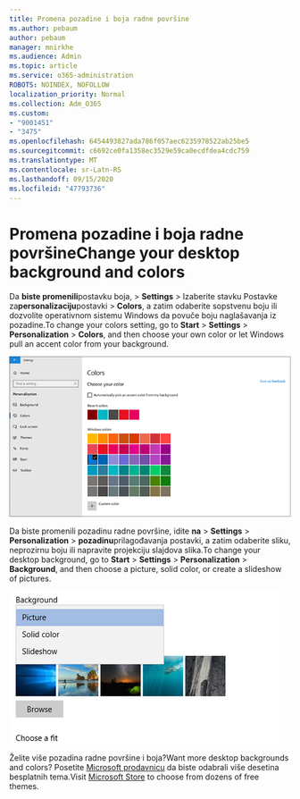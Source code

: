 ```yaml
---
title: Promena pozadine i boja radne površine
ms.author: pebaum
author: pebaum
manager: mnirkhe
ms.audience: Admin
ms.topic: article
ms.service: o365-administration
ROBOTS: NOINDEX, NOFOLLOW
localization_priority: Normal
ms.collection: Adm_O365
ms.custom:
- "9001451"
- "3475"
ms.openlocfilehash: 6454493827ada786f057aec6235978522ab25be5
ms.sourcegitcommit: c6692ce0fa1358ec3529e59ca0ecdfdea4cdc759
ms.translationtype: MT
ms.contentlocale: sr-Latn-RS
ms.lasthandoff: 09/15/2020
ms.locfileid: "47793736"
---
```

# <a name="change-your-desktop-background-and-colors"></a><span data-ttu-id="79ddf-102">Promena pozadine i boja radne površine</span><span class="sxs-lookup"><span data-stu-id="79ddf-102">Change your desktop background and colors</span></span>

<span data-ttu-id="79ddf-103">Da **biste promenili**postavku boja,  >  **Settings**  >  Izaberite stavku Postavke za**personalizaciju**postavki  >  **Colors**, a zatim odaberite sopstvenu boju ili dozvolite operativnom sistemu Windows da povuče boju naglašavanja iz pozadine.</span><span class="sxs-lookup"><span data-stu-id="79ddf-103">To change your colors setting, go to **Start** > **Settings** > **Personalization** > **Colors**, and then choose your own color or let Windows pull an accent color from your background.</span></span>

![Personalizujte boje u operativnom sistemu Windows.](media/windows-personalization-colors.png)

<span data-ttu-id="79ddf-105">Da biste promenili pozadinu radne površine, idite **na**  >  **Settings**  >  **Personalization**  >  **pozadinu**prilagođavanja postavki, a zatim odaberite sliku, neprozirnu boju ili napravite projekciju slajdova slika.</span><span class="sxs-lookup"><span data-stu-id="79ddf-105">To change your desktop background, go to **Start** > **Settings** > **Personalization** > **Background**, and then choose a picture, solid color, or create a slideshow of pictures.</span></span> 

![Promena Windows pozadine radne površine.](media/windows-desktop-background.png)

<span data-ttu-id="79ddf-107">Želite više pozadina radne površine i boja?</span><span class="sxs-lookup"><span data-stu-id="79ddf-107">Want more desktop backgrounds and colors?</span></span> <span data-ttu-id="79ddf-108">Posetite [Microsoft prodavnicu](https://www.microsoft.com/store/collections/windowsthemes) da biste odabrali više desetina besplatnih tema.</span><span class="sxs-lookup"><span data-stu-id="79ddf-108">Visit [Microsoft Store](https://www.microsoft.com/store/collections/windowsthemes) to choose from dozens of free themes.</span></span>
